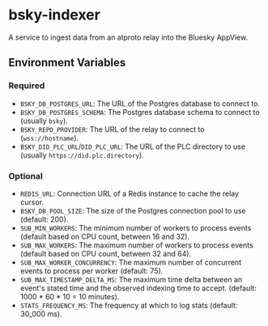 # bsky-indexer

A service to ingest data from an atproto relay into the Bluesky AppView.

## Environment Variables

### Required

- `BSKY_DB_POSTGRES_URL`: The URL of the Postgres database to connect to.
- `BSKY_DB_POSTGRES_SCHEMA`: The Postgres database schema to connect to (usually `bsky`).
- `BSKY_REPO_PROVIDER`: The URL of the relay to connect to (`wss://hostname`).
- `BSKY_DID_PLC_URL`/`DID_PLC_URL`: The URL of the PLC directory to use (usually
  `https://did.plc.directory`).

### Optional

- `REDIS_URL`: Connection URL of a Redis instance to cache the relay cursor.
- `BSKY_DB_POOL_SIZE`: The size of the Postgres connection pool to use (default: 200).
- `SUB_MIN_WORKERS`: The minimum number of workers to process events (default based on CPU count,
  between 16 and 32).
- `SUB_MAX_WORKERS`: The maximum number of workers to process events (default based on CPU count,
  between 32 and 64).
- `SUB_MAX_WORKER_CONCURRENCY`: The maximum number of concurrent events to process per worker
  (default: 75).
- `SUB_MAX_TIMESTAMP_DELTA_MS`: The maximum time delta between an event's stated time and the
  observed indexing time to accept. (default: 1000 * 60 * 10 = 10 minutes).
- `STATS_FREQUENCY_MS`: The frequency at which to log stats (default: 30_000 ms).

